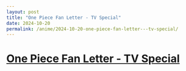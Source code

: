 ```yaml
---
layout: post
title: "One Piece Fan Letter - TV Special"
date: 2024-10-20
permalink: /anime/2024-10-20-one-piece-fan-letter---tv-special/
---
```


# [One Piece Fan Letter - TV Special](https://myanimelist.net/anime/60022/One_Piece_Fan_Letter)
